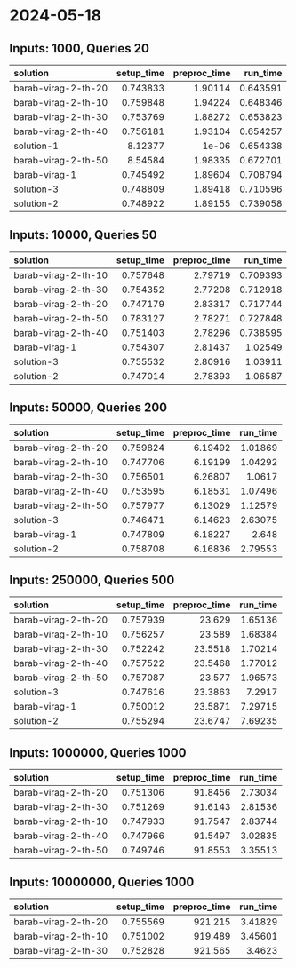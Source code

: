 # 2024-05-18

## Inputs: 1000, Queries 20

| solution            |   setup_time |   preproc_time |   run_time |
|:--------------------|-------------:|---------------:|-----------:|
| barab-virag-2-th-20 |     0.743833 |        1.90114 |   0.643591 |
| barab-virag-2-th-10 |     0.759848 |        1.94224 |   0.648346 |
| barab-virag-2-th-30 |     0.753769 |        1.88272 |   0.653823 |
| barab-virag-2-th-40 |     0.756181 |        1.93104 |   0.654257 |
| solution-1          |     8.12377  |        1e-06   |   0.654338 |
| barab-virag-2-th-50 |     8.54584  |        1.98335 |   0.672701 |
| barab-virag-1       |     0.745492 |        1.89604 |   0.708794 |
| solution-3          |     0.748809 |        1.89418 |   0.710596 |
| solution-2          |     0.748922 |        1.89155 |   0.739058 |

## Inputs: 10000, Queries 50

| solution            |   setup_time |   preproc_time |   run_time |
|:--------------------|-------------:|---------------:|-----------:|
| barab-virag-2-th-10 |     0.757648 |        2.79719 |   0.709393 |
| barab-virag-2-th-30 |     0.754352 |        2.77208 |   0.712918 |
| barab-virag-2-th-20 |     0.747179 |        2.83317 |   0.717744 |
| barab-virag-2-th-50 |     0.783127 |        2.78271 |   0.727848 |
| barab-virag-2-th-40 |     0.751403 |        2.78296 |   0.738595 |
| barab-virag-1       |     0.754307 |        2.81437 |   1.02549  |
| solution-3          |     0.755532 |        2.80916 |   1.03911  |
| solution-2          |     0.747014 |        2.78393 |   1.06587  |

## Inputs: 50000, Queries 200

| solution            |   setup_time |   preproc_time |   run_time |
|:--------------------|-------------:|---------------:|-----------:|
| barab-virag-2-th-20 |     0.759824 |        6.19492 |    1.01869 |
| barab-virag-2-th-10 |     0.747706 |        6.19199 |    1.04292 |
| barab-virag-2-th-30 |     0.756501 |        6.26807 |    1.0617  |
| barab-virag-2-th-40 |     0.753595 |        6.18531 |    1.07496 |
| barab-virag-2-th-50 |     0.757977 |        6.13029 |    1.12579 |
| solution-3          |     0.746471 |        6.14623 |    2.63075 |
| barab-virag-1       |     0.747809 |        6.18227 |    2.648   |
| solution-2          |     0.758708 |        6.16836 |    2.79553 |

## Inputs: 250000, Queries 500

| solution            |   setup_time |   preproc_time |   run_time |
|:--------------------|-------------:|---------------:|-----------:|
| barab-virag-2-th-20 |     0.757939 |        23.629  |    1.65136 |
| barab-virag-2-th-10 |     0.756257 |        23.589  |    1.68384 |
| barab-virag-2-th-30 |     0.752242 |        23.5518 |    1.70214 |
| barab-virag-2-th-40 |     0.757522 |        23.5468 |    1.77012 |
| barab-virag-2-th-50 |     0.757087 |        23.577  |    1.96573 |
| solution-3          |     0.747616 |        23.3863 |    7.2917  |
| barab-virag-1       |     0.750012 |        23.5871 |    7.29715 |
| solution-2          |     0.755294 |        23.6747 |    7.69235 |

## Inputs: 1000000, Queries 1000

| solution            |   setup_time |   preproc_time |   run_time |
|:--------------------|-------------:|---------------:|-----------:|
| barab-virag-2-th-20 |     0.751306 |        91.8456 |    2.73034 |
| barab-virag-2-th-30 |     0.751269 |        91.6143 |    2.81536 |
| barab-virag-2-th-10 |     0.747933 |        91.7547 |    2.83744 |
| barab-virag-2-th-40 |     0.747966 |        91.5497 |    3.02835 |
| barab-virag-2-th-50 |     0.749746 |        91.8553 |    3.35513 |

## Inputs: 10000000, Queries 1000

| solution            |   setup_time |   preproc_time |   run_time |
|:--------------------|-------------:|---------------:|-----------:|
| barab-virag-2-th-20 |     0.755569 |        921.215 |    3.41829 |
| barab-virag-2-th-10 |     0.751002 |        919.489 |    3.45601 |
| barab-virag-2-th-30 |     0.752828 |        921.565 |    3.4623  |